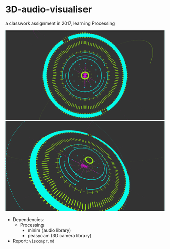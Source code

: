 # 3D-audio-visualiser

a classwork assignment in 2017, learning Processing

![](./img/te.png)
![](./img/ho.png)

* Dependencies:
  * Processing
    * minim (audio library)
    * peasycam (3D camera library)
* Report: `viscompr.md`